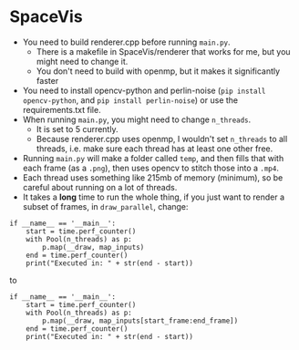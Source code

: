 # SpaceVis
 
* You need to build renderer.cpp before running `main.py`. 
  * There is a makefile in SpaceVis/renderer that works for me, but you might need to change it.
  * You don't need to build with openmp, but it makes it significantly faster
* You need to install opencv-python and perlin-noise (`pip install opencv-python`, and `pip install perlin-noise`) or use the requirements.txt file.
* When running `main.py`, you might need to change `n_threads`. 
  * It is set to 5 currently. 
  * Because renderer.cpp uses openmp, I wouldn't set `n_threads` to all threads, i.e. make sure each thread has at least one other free.
* Running `main.py` will make a folder called `temp`, and then fills that with each frame (as a `.png`), then uses opencv to stitch those into a `.mp4`.
* Each thread uses something like 215mb of memory (minimum), so be careful about running on a lot of threads.
* It takes a **long** time to run the whole thing, if you just want to render a subset of frames, in `draw_parallel`, change:
```
if __name__ == '__main__':
    start = time.perf_counter()
    with Pool(n_threads) as p:
        p.map(__draw, map_inputs)
    end = time.perf_counter()
    print("Executed in: " + str(end - start))
```
to
```
if __name__ == '__main__':
    start = time.perf_counter()
    with Pool(n_threads) as p:
        p.map(__draw, map_inputs[start_frame:end_frame])
    end = time.perf_counter()
    print("Executed in: " + str(end - start))
```